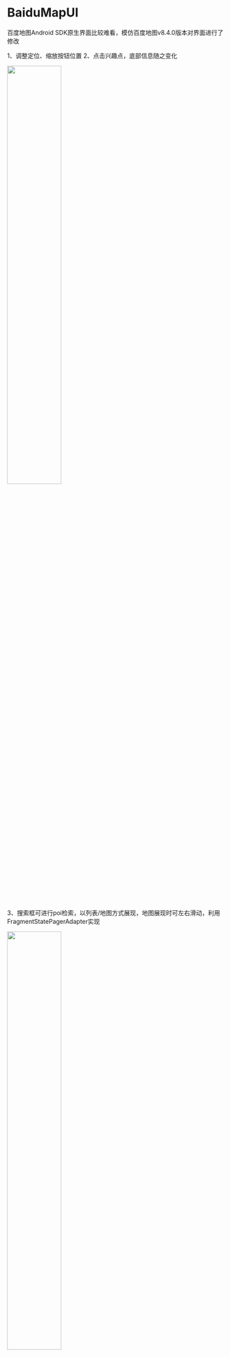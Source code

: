 # BaiduMapUI
百度地图Android SDK原生界面比较难看，模仿百度地图v8.4.0版本对界面进行了修改

1、调整定位、缩放按钮位置
2、点击兴趣点，底部信息随之变化

<img src="https://github.com/lixxvsky/BaiduMapUI/blob/master/res/drawable-xxhdpi/Screenshot_2016-03-11-10-09-59.jpeg" width="50%" height="50%" />

3、搜索框可进行poi检索，以列表/地图方式展现，地图展现时可左右滑动，利用FragmentStatePagerAdapter实现

<img src="https://github.com/lixxvsky/BaiduMapUI/blob/master/res/drawable-xxhdpi/Screenshot_2016-03-11-10-10-22.jpeg" width="50%" height="50%" />

<img src="https://github.com/lixxvsky/BaiduMapUI/blob/master/res/drawable-xxhdpi/Screenshot_2016-03-11-10-11-11.jpeg" width="50%" height="50%" />

